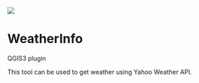 <a href="http://www.kios.ucy.ac.cy"><img src="http://www.kios.ucy.ac.cy/templates/favourite/images/kios_logo_hover.png"/><a>

# WeatherInfo

QGIS3 plugin

This tool can be used to get weather using Yahoo Weather API.